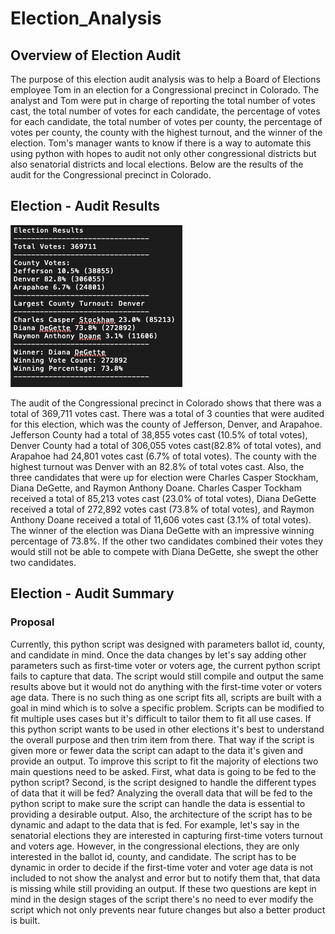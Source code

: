 # Election_Analysis

## Overview of Election Audit
The purpose of this election audit analysis was to help a Board of Elections employee Tom in an election for a Congressional precinct in Colorado. The analyst and Tom were put in charge of reporting the total number of votes cast, the total number of votes for each candidate, the percentage of votes for each candidate, the total number of votes per county, the percentage of votes per county, the county with the highest turnout, and the winner of the election. Tom's manager wants to know if there is a way to automate this using python with hopes to audit not only other congressional districts but also senatorial districts and local elections. Below are the results of the audit for the Congressional precinct in Colorado.

## Election - Audit Results 
![Election Results](./Resources/election_results.png)

The audit of the Congressional precinct in Colorado shows that there was a total of 369,711 votes cast. There was a total of 3 counties that were audited for this election, which was the county of Jefferson, Denver, and Arapahoe. Jefferson County had a total of 38,855 votes cast (10.5% of total votes), Denver County had a total of 306,055 votes cast(82.8% of total votes), and Arapahoe had 24,801 votes cast (6.7% of total votes). The county with the highest turnout was Denver with an 82.8% of total votes cast. Also, the three candidates that were up for election were Charles Casper Stockham, Diana DeGette, and Raymon Anthony Doane. Charles Casper Tockham received a total of 85,213 votes cast (23.0% of total votes), Diana DeGette received a total of 272,892 votes cast (73.8% of total votes), and Raymon Anthony Doane received a total of 11,606 votes cast (3.1% of total votes). The winner of the election was Diana DeGette with an impressive winning percentage of 73.8%. If the other two candidates combined their votes they would still not be able to compete with Diana DeGette, she swept the other two candidates.

## Election - Audit Summary

### Proposal
Currently, this python script was designed with parameters ballot id, county, and candidate in mind. Once the data changes by let's say adding other parameters such as first-time voter or voters age, the current python script fails to capture that data. The script would still compile and output the same results above but it would not do anything with the first-time voter or voters age data. There is no such thing as one script fits all, scripts are built with a goal in mind which is to solve a specific problem. Scripts can be modified to fit multiple uses cases but it's difficult to tailor them to fit all use cases. If this python script wants to be used in other elections it's best to understand the overall purpose and then trim item from there. That way if the script is given more or fewer data the script can adapt to the data it's given and provide an output. To improve this script to fit the majority of elections two main questions need to be asked. First, what data is going to be fed to the python script? Second, is the script designed to handle the different types of data that it will be fed? Analyzing the overall data that will be fed to the python script to make sure the script can handle the data is essential to providing a desirable output. Also, the architecture of the script has to be dynamic and adapt to the data that is fed. For example, let's say in the senatorial elections they are interested in capturing first-time voters turnout and voters age. However, in the congressional elections, they are only interested in the ballot id, county, and candidate. The script has to be dynamic in order to decide if the first-time voter and voter age data is not included to not show the analyst and error but to notify them that, that data is missing while still providing an output. If these two questions are kept in mind in the design stages of the script there's no need to ever modify the script which not only prevents near future changes but also a better product is built.
